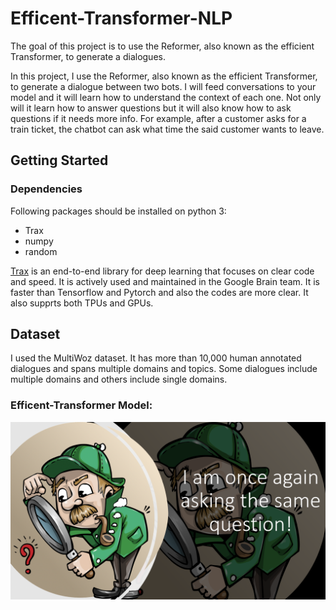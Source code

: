 # Efficent-Transformer-NLP
The goal of this project is to use the Reformer, also known as the efficient Transformer, to generate a dialogues.

In this project, I use the Reformer, also known as the efficient Transformer, to generate a dialogue between two bots. I will feed conversations to your model and it will learn how to understand the context of each one. Not only will it learn how to answer questions but it will also know how to ask questions if it needs more info. For example, after a customer asks for a train ticket, the chatbot can ask what time the said customer wants to leave.





## Getting Started

### Dependencies

Following packages should be installed on python 3:

- Trax
- numpy
- random

<a href="https://github.com/google/trax" target="_blank">Trax</a> is an end-to-end library for deep learning that focuses on clear code and speed. It is actively used and maintained in the Google Brain team. It is faster than Tensorflow and Pytorch and also the codes are more clear. It also supprts both TPUs and GPUs.




## Dataset

I used the MultiWoz dataset. It has more than 10,000 human annotated dialogues and spans multiple domains and topics. Some dialogues include multiple domains and others include single domains.



### Efficent-Transformer Model:



![Alt Text](https://github.com/saeedkhaki92/NLP-Question-duplicates/blob/main/meme.png)
